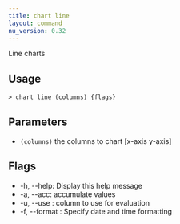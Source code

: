 ```yaml
---
title: chart line
layout: command
nu_version: 0.32
---
```


Line charts

## Usage

```shell
> chart line (columns) {flags}
```

## Parameters

- `(columns)` the columns to chart [x-axis y-axis]

## Flags

- -h, --help: Display this help message
- -a, --acc: accumulate values
- -u, --use <column path>: column to use for evaluation
- -f, --format <string>: Specify date and time formatting
